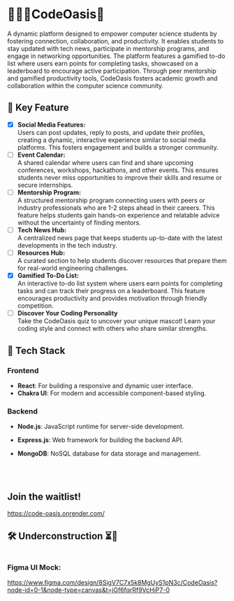 # 🌴👩‍💻CodeOasis🍂 <br/>
A dynamic platform designed to empower computer science students by fostering connection, collaboration, and productivity. It enables students to stay updated with tech news, participate in mentorship programs, and engage in networking opportunities. The platform features a gamified to-do list where users earn points for completing tasks, showcased on a leaderboard to encourage active participation. Through peer mentorship and gamified productivity tools, CodeOasis fosters academic growth and collaboration within the computer science community.

## 🌟 Key Feature <br/>
* [x] **Social Media Features:** <br/>
Users can post updates, reply to posts, and update their profiles, creating a dynamic, interactive experience similar to social media platforms. This fosters engagement and builds a stronger community. <br/>
* [ ] **Event Calendar:** <br/>
A shared calendar where users can find and share upcoming conferences, workshops, hackathons, and other events. This ensures students never miss opportunities to improve their skills and resume or secure internships. <br/>
* [ ] **Mentorship Program:** <br/>
A structured mentorship program connecting users with peers or industry professionals who are 1-2 steps ahead in their careers. This feature helps students gain hands-on experience and relatable advice without the uncertainty of finding mentors. <br/>
* [ ] **Tech News Hub:** <br/>
A centralized news page that keeps students up-to-date with the latest developments in the tech industry. <br/>
* [ ] **Resources Hub:** <br/>
A curated section to help students discover resources that prepare them for real-world engineering challenges.<br/>
* [x] **Gamified To-Do List:** <br/>
An interactive to-do list system where users earn points for completing tasks and can track their progress on a leaderboard. This feature encourages productivity and provides motivation through friendly competition.
* [ ] **Discover Your Coding Personality** <br/>
Take the CodeOasis quiz to uncover your unique mascot! Learn your coding style and connect with others who share similar strengths.

## 🚀 Tech Stack

### Frontend
- **React**: For building a responsive and dynamic user interface.
- **Chakra UI**: For modern and accessible component-based styling.

### Backend
- **Node.js**: JavaScript runtime for server-side development.
- **Express.js**: Web framework for building the backend API.
- **MongoDB**: NoSQL database for data storage and management.

  <br/>
  <br/>
## Join the waitlist!
https://code-oasis.onrender.com/
## 🛠 Underconstruction ⏳👀</strong>
<div align="center" style=" align-items: center;">
  <span style="display:inline-block; width: 20px; align-items: center;"></span> <!-- Spacer -->
</div>


### Figma UI Mock: </br>
https://www.figma.com/design/8SigV7C7x5k8MgUyS1pN3c/CodeOasis?node-id=0-1&node-type=canvas&t=jGf6fqrRf9VcHiP7-0
